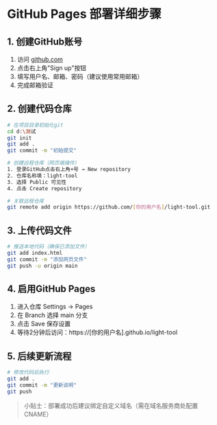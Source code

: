 # GitHub Pages 部署详细步骤

## 1. 创建GitHub账号
1. 访问 [github.com](https://github.com)
2. 点击右上角"Sign up"按钮
3. 填写用户名、邮箱、密码（建议使用常用邮箱）
4. 完成邮箱验证

## 2. 创建代码仓库
```bash
# 在项目目录初始化git
cd d:\测试
git init
git add .
git commit -m "初始提交"

# 创建远程仓库（网页端操作）
1. 登录GitHub点击右上角+号 → New repository
2. 仓库名称填：light-tool
3. 选择 Public 可见性
4. 点击 Create repository

# 关联远程仓库
git remote add origin https://github.com/[你的用户名]/light-tool.git
```

## 3. 上传代码文件
```bash
# 推送本地代码（确保已添加文件）
git add index.html
git commit -m "添加网页文件"
git push -u origin main
```

## 4. 启用GitHub Pages
1. 进入仓库 Settings → Pages
2. 在 Branch 选择 main 分支
3. 点击 Save 保存设置
4. 等待2分钟后访问：https://[你的用户名].github.io/light-tool

## 5. 后续更新流程
```bash
# 修改代码后执行
git add .
git commit -m "更新说明"
git push
```

> 小贴士：部署成功后建议绑定自定义域名（需在域名服务商处配置CNAME）